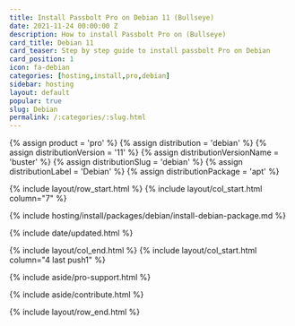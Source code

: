 ```yaml
---
title: Install Passbolt Pro on Debian 11 (Bullseye)
date: 2021-11-24 00:00:00 Z
description: How to install Passbolt Pro on (Bullseye)
card_title: Debian 11
card_teaser: Step by step guide to install passbolt Pro on Debian
card_position: 1
icon: fa-debian
categories: [hosting,install,pro,debian]
sidebar: hosting
layout: default
popular: true
slug: Debian
permalink: /:categories/:slug.html
---
```


{% assign product = 'pro' %}
{% assign distribution = 'debian' %}
{% assign distributionVersion = '11' %}
{% assign distributionVersionName = 'buster' %}
{% assign distributionSlug = 'debian' %}
{% assign distributionLabel = 'Debian' %}
{% assign distributionPackage = 'apt' %}

{% include layout/row_start.html %}
{% include layout/col_start.html column="7" %}

{% include hosting/install/packages/debian/install-debian-package.md %}

{% include date/updated.html %}

{% include layout/col_end.html %}
{% include layout/col_start.html column="4 last push1" %}

{% include aside/pro-support.html %}

{% include aside/contribute.html %}

{% include layout/row_end.html %}

